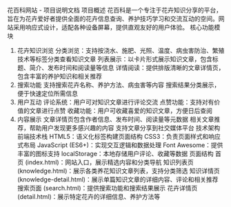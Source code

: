 花百科网站 - 项目说明文档
项目概述
花百科是一个专注于花卉知识分享的平台，旨在为花卉爱好者提供全面的花卉信息查询、养护技巧学习和交流互动的空间。网站采用响应式设计，适配各种设备屏幕，提供直观友好的用户体验。
核心功能模块
1. 花卉知识浏览
分类浏览：支持按浇水、施肥、光照、温度、病虫害防治、繁殖技术等标签分类查看知识文章
列表展示：以卡片形式展示知识文章，包含标题、简介、发布时间和阅读量等信息
详情阅读：提供排版清晰的文章详情页，包含丰富的养护知识和相关推荐
2. 搜索功能
支持搜索花卉名称、养护方法、病虫害等内容
搜索结果分类展示，便于快速定位所需信息
3. 用户互动
评论系统：用户可对知识文章进行评论交流
点赞功能：支持对有价值的文章进行点赞
收藏功能：用户可收藏喜爱的知识文章，方便日后查阅
4. 内容展示
文章详情页包含作者信息、发布时间、阅读量等元数据
相关文章推荐，帮助用户发现更多感兴趣的内容
支持文章分享到社交媒体平台
技术架构
前端技术栈
HTML5：语义化标签构建页面结构
CSS3：负责页面样式和响应式布局
JavaScript (ES6+)：实现交互逻辑和数据处理
Font Awesome：提供丰富的图标支持
localStorage：本地存储用户评论、收藏等数据
页面结构
首页 (index.html)：网站入口，展示精选内容和分类导航
知识列表页 (knowledge.html)：展示各类养花知识文章列表，支持分类筛选
知识详情页 (knowledge-detail.html)：展示单篇知识文章的详细内容、评论和相关推荐
搜索页面 (search.html)：提供搜索功能和搜索结果展示
花卉详情页 (detail.html)：展示特定花卉的详细信息、养护方法等